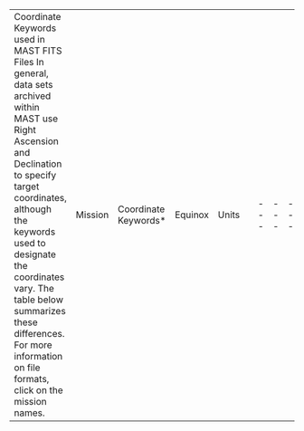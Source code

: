 |  |  |  |  |  |  |  |  |  |  |  |  |  |  |  |  |  |  |  |  |  |  |  |  |  |  |  |  |  |  |  |  |  |  |  |  |  |  |  |  |  |
| --- | --- | --- | --- | --- | --- | --- | --- | --- | --- | --- | --- | --- | --- | --- | --- | --- | --- | --- | --- | --- | --- | --- | --- | --- | --- | --- | --- | --- | --- | --- | --- | --- | --- | --- | --- | --- | --- | --- | --- | --- |
| Coordinate Keywords used in MAST FITS Files In general, data sets archived within MAST use Right Ascension and Declination to specify target coordinates, although the keywords used to designate the coordinates vary. The table below summarizes these differences. For more information on file formats, click on the mission names.   | Mission | Coordinate Keywords\* | Equinox | Units | | --- | --- | --- | --- | | [Copernicus](/copernicus/file_formats.html) | RA-DEGS | 2000 | decimal degrees | | [BEFS](/befs/data_products.html) | RA\_OBJ | 2000 | decimal degrees | | [EUVE](/euve/file_formats.html) | RA\_OBJ, RA\_PNT | 2000 | decimal degrees | | [FUSE](http://fuse.pha.jhu.edu/support/guide/guide.html#products) | RA\_APER, RA\_TARG | 2000 | decimal degrees | | [HUT](/hut/file_formats.html) | (none) | - | - | | [IMAPS](/imaps/imaps_form.html) | RA | 2000 | decimal degrees | | [IUE](/iue/manual/newsips/node140.html#SECTION001400000000000000000) | LRA, SRA, LTARGRA, STARGRA | 1950 | decimal degrees | | [UIT](/uit/file_formats.html) | NOMRA | 1950/2000 | decimal degrees | | [WUPPE](/wuppe/file_formats.html/) | RA | 1950 | decimal degrees |   \*Keyword Explanation:   * **RA-DEGS**- RA in degrees, * **RA\_OBJ** - RA of object (provided by Guest Observer), * **RA\_PNT**- RA of pointing (indicates slight offset needed   for EUVE observations), * **RA\_APER**- RA at center of aperture, * **RA\_TARG**- RA of target, * **LRA,SRA**- IUE Large and Small Aperture RA (homogeneous coordinates   derived from Simbad), * **LTARGRA,STARGRA**- IUE Large and Small Aperture RA provided by   Guest Observer, * **NOMRA**- UIT nominal RA   Note that data sets containing images (e.g., UIT) also provided coordinates using CRVALn keywords.  hide scripts from old browsers |